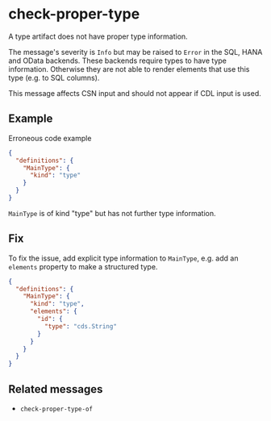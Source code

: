 # check-proper-type

A type artifact does not have proper type information.

The message's severity is `Info` but may be raised to `Error` in the SQL, HANA
and OData backends.  These backends require types to have type information.
Otherwise they are not able to render elements that use this type (e.g. to SQL
columns).

This message affects CSN input and should not appear if CDL input is used.

## Example

Erroneous code example

```json
{
  "definitions": {
    "MainType": {
      "kind": "type"
    }
  }
}
```

`MainType` is of kind "type" but has not further type information.

## Fix

To fix the issue, add explicit type information to `MainType`, e.g. add an
 `elements` property to make a structured type.

```json
{
  "definitions": {
    "MainType": {
      "kind": "type",
      "elements": {
        "id": {
          "type": "cds.String"
        }
      }
    }
  }
}
```

## Related messages

- `check-proper-type-of`
